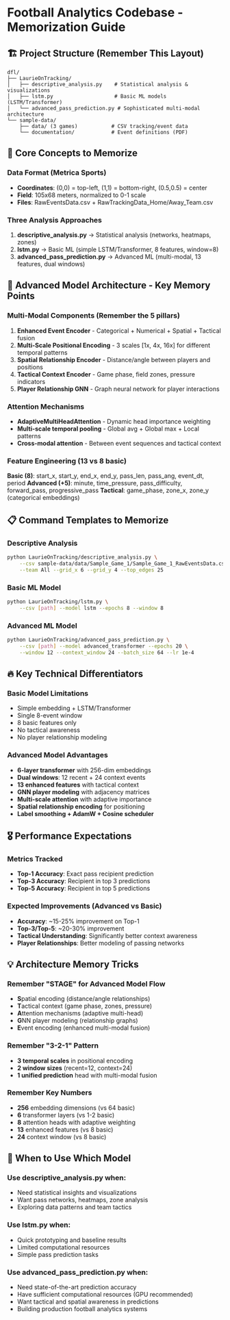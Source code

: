 # Football Analytics Codebase - Memorization Guide

## 🏗️ **Project Structure (Remember This Layout)**

```
dfl/
├── LaurieOnTracking/
│   ├── descriptive_analysis.py    # Statistical analysis & visualizations
│   ├── lstm.py                    # Basic ML models (LSTM/Transformer)  
│   └── advanced_pass_prediction.py # Sophisticated multi-modal architecture
└── sample-data/
    ├── data/ (3 games)           # CSV tracking/event data
    └── documentation/            # Event definitions (PDF)
```

## 🎯 **Core Concepts to Memorize**

### Data Format (Metrica Sports)
- **Coordinates**: (0,0) = top-left, (1,1) = bottom-right, (0.5,0.5) = center
- **Field**: 105x68 meters, normalized to 0-1 scale
- **Files**: RawEventsData.csv + RawTrackingData_Home/Away_Team.csv

### Three Analysis Approaches
1. **descriptive_analysis.py** → Statistical analysis (networks, heatmaps, zones)
2. **lstm.py** → Basic ML (simple LSTM/Transformer, 8 features, window=8)
3. **advanced_pass_prediction.py** → Advanced ML (multi-modal, 13 features, dual windows)

## 🧠 **Advanced Model Architecture - Key Memory Points**

### Multi-Modal Components (Remember the 5 pillars)
1. **Enhanced Event Encoder** - Categorical + Numerical + Spatial + Tactical fusion
2. **Multi-Scale Positional Encoding** - 3 scales [1x, 4x, 16x] for different temporal patterns
3. **Spatial Relationship Encoder** - Distance/angle between players and positions
4. **Tactical Context Encoder** - Game phase, field zones, pressure indicators
5. **Player Relationship GNN** - Graph neural network for player interactions

### Attention Mechanisms
- **AdaptiveMultiHeadAttention** - Dynamic head importance weighting
- **Multi-scale temporal pooling** - Global avg + Global max + Local patterns
- **Cross-modal attention** - Between event sequences and tactical context

### Feature Engineering (13 vs 8 basic)
**Basic (8)**: start_x, start_y, end_x, end_y, pass_len, pass_ang, event_dt, period
**Advanced (+5)**: minute, time_pressure, pass_difficulty, forward_pass, progressive_pass
**Tactical**: game_phase, zone_x, zone_y (categorical embeddings)

## 📋 **Command Templates to Memorize**

### Descriptive Analysis
```bash
python LaurieOnTracking/descriptive_analysis.py \
    --csv sample-data/data/Sample_Game_1/Sample_Game_1_RawEventsData.csv \
    --team All --grid_x 6 --grid_y 4 --top_edges 25
```

### Basic ML Model
```bash
python LaurieOnTracking/lstm.py \
    --csv [path] --model lstm --epochs 8 --window 8
```

### Advanced ML Model
```bash
python LaurieOnTracking/advanced_pass_prediction.py \
    --csv [path] --model advanced_transformer --epochs 20 \
    --window 12 --context_window 24 --batch_size 64 --lr 1e-4
```

## 🔥 **Key Technical Differentiators**

### Basic Model Limitations
- Simple embedding + LSTM/Transformer
- Single 8-event window
- 8 basic features only
- No tactical awareness
- No player relationship modeling

### Advanced Model Advantages  
- **6-layer transformer** with 256-dim embeddings
- **Dual windows**: 12 recent + 24 context events
- **13 enhanced features** with tactical context
- **GNN player modeling** with adjacency matrices
- **Multi-scale attention** with adaptive importance
- **Spatial relationship encoding** for positioning
- **Label smoothing + AdamW + Cosine scheduler**

## 🎖️ **Performance Expectations**

### Metrics Tracked
- **Top-1 Accuracy**: Exact pass recipient prediction
- **Top-3 Accuracy**: Recipient in top 3 predictions  
- **Top-5 Accuracy**: Recipient in top 5 predictions

### Expected Improvements (Advanced vs Basic)
- **Accuracy**: ~15-25% improvement on Top-1
- **Top-3/Top-5**: ~20-30% improvement
- **Tactical Understanding**: Significantly better context awareness
- **Player Relationships**: Better modeling of passing networks

## 💡 **Architecture Memory Tricks**

### Remember "STAGE" for Advanced Model Flow
- **S**patial encoding (distance/angle relationships)  
- **T**actical context (game phase, zones, pressure)
- **A**ttention mechanisms (adaptive multi-head)
- **G**NN player modeling (relationship graphs)
- **E**vent encoding (enhanced multi-modal fusion)

### Remember "3-2-1" Pattern
- **3 temporal scales** in positional encoding
- **2 window sizes** (recent=12, context=24)  
- **1 unified prediction** head with multi-modal fusion

### Remember Key Numbers
- **256** embedding dimensions (vs 64 basic)
- **6** transformer layers (vs 1-2 basic)
- **8** attention heads with adaptive weighting
- **13** enhanced features (vs 8 basic)
- **24** context window (vs 8 basic)

## 🚀 **When to Use Which Model**

### Use descriptive_analysis.py when:
- Need statistical insights and visualizations
- Want pass networks, heatmaps, zone analysis
- Exploring data patterns and team tactics

### Use lstm.py when:
- Quick prototyping and baseline results
- Limited computational resources
- Simple pass prediction tasks

### Use advanced_pass_prediction.py when:
- Need state-of-the-art prediction accuracy
- Have sufficient computational resources (GPU recommended)
- Want tactical and spatial awareness in predictions
- Building production football analytics systems